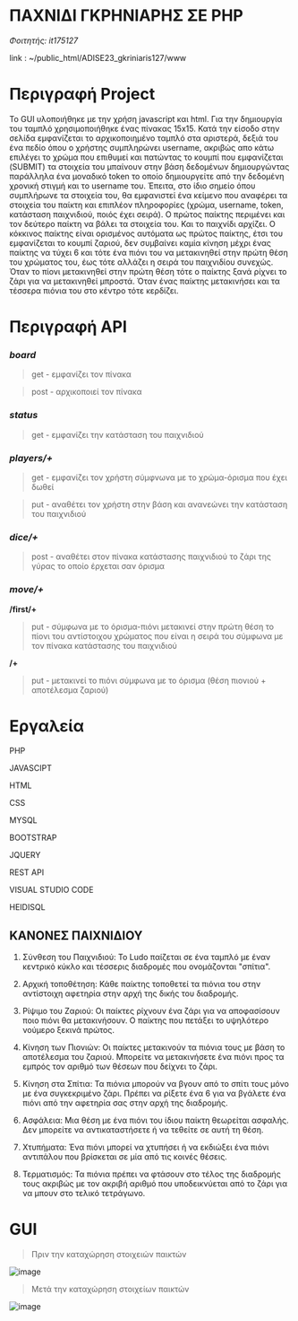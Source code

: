 # ΠΑΧΝΙΔΙ ΓΚΡΗΝΙΑΡΗΣ ΣΕ PHP
_Φοιτητής: it175127_

link : ~/public_html/ADISE23_gkriniaris127/www

# Περιγραφή Project

Το GUI υλοποιήθηκε με την χρήση javascript και html. Για την δημιουργία του ταμπλό χρησιμοποιήθηκε ένας πίνακας 15x15. 
Κατά την είσοδο στην σελίδα εμφανίζεται το αρχικοποιημένο ταμπλό στα αριστερά, δεξιά του ένα πεδίο όπου ο χρήστης 
συμπληρώνει username, ακριβώς απο κάτω επιλέγει το χρώμα που επιθυμεί και πατώντας το κουμπί που εμφανίζεται (SUBMIT) 
τα στοιχεία του μπαίνουν στην βάση δεδομένων δημιουργώντας παράλληλα ένα μοναδικό token το οποίο δημιουργείτε από την
δεδομένη χρονική στιγμή και το username του. Έπειτα, στο ίδιο σημείο όπου συμπλήρωνε τα στοιχεία του, θα εμφανιστεί ένα
κείμενο που αναφέρει τα στοιχεία του παίκτη και επιπλέον πληροφορίες (χρώμα, username, token, κατάσταση παιχνιδιού, ποιός έχει σειρά).
Ο πρώτος παίκτης περιμένει και τον δεύτερο παίκτη να βάλει τα στοιχεία του. Και το παιχνίδι αρχίζει.
Ο κόκκινος παίκτης είναι ορισμένος αυτόματα ως πρώτος παίκτης, έτσι του εμφανίζεται το κουμπί ζαριού, δεν συμβαίνει καμία κίνηση μέχρι 
ένας παίκτης να τύχει 6 και τότε ένα πιόνι του να μετακινηθεί στην πρώτη θέση του χρώματος του, έως τότε αλλάζει η σειρά του παιχνιδίου 
συνεχώς. Όταν το πίονι μετακινηθεί στην πρώτη θέση τότε ο παίκτης ξανά ρίχνει το ζάρι για να μετακινηθεί μπροστά. Όταν ένας παίκτης μετακινήσει και 
τα τέσσερα πιόνια του στο κέντρο τότε κερδίζει.


# Περιγραφή API

### ***board***

> get - εμφανίζει τον πίνακα

> post - αρχικοποιεί τον πίνακα

### ***status***

> get - εμφανίζει την κατάσταση του παιχνιδιού

### ***players/+***

> get - εμφανίζει τον χρήστη σύμφνωνα με το χρώμα-όρισμα που έχει δωθεί

> put - αναθέτει τον χρήστη στην βάση και ανανεώνει την κατάσταση του παιχνιδιού

### ***dice/+***

> post - αναθέτει στον πίνακα κατάστασης παιχνιδιού το ζάρι της γύρας το οποίο έρχεται σαν όρισμα

### ***move/+***

**/first/+** 

> put - σύμφωνα με το όρισμα-πιόνι μετακινεί στην πρώτη θέση το πίονι του αντίστοιχου χρώματος που είναι η σειρά του σύμφωνα με τον πίνακα κατάστασης του παιχνιδιού

**/+**

> put - μετακινεί το πιόνι σύμφωνα με το όρισμα (θέση πιονιού + αποτέλεσμα ζαριού)

# Εργαλεία

PHP

JAVASCIPT

HTML

CSS

MYSQL

BOOTSTRAP

JQUERY

REST API

VISUAL STUDIO CODE

HEIDISQL



## ΚΑΝΟΝΕΣ ΠΑΙΧΝΙΔΙΟΥ

1. Σύνθεση του Παιχνιδιού: Το Ludo παίζεται σε ένα ταμπλό με έναν κεντρικό κύκλο και τέσσερις διαδρομές που ονομάζονται "σπίτια".

2. Αρχική τοποθέτηση: Κάθε παίκτης τοποθετεί τα πιόνια του στην αντίστοιχη αφετηρία στην αρχή της δικής του διαδρομής.

3. Ρίψιμο του Ζαριού: Οι παίκτες ρίχνουν ένα ζάρι για να αποφασίσουν ποιο πιόνι θα μετακινήσουν. Ο παίκτης που πετάξει το υψηλότερο νούμερο ξεκινά πρώτος.

4. Κίνηση των Πιονιών: Οι παίκτες μετακινούν τα πιόνια τους με βάση το αποτέλεσμα του ζαριού. Μπορείτε να μετακινήσετε ένα πιόνι προς τα εμπρός τον αριθμό των θέσεων που δείχνει το ζάρι.

5. Κίνηση στα Σπίτια: Τα πιόνια μπορούν να βγουν από το σπίτι τους μόνο με ένα συγκεκριμένο ζάρι. Πρέπει να ρίξετε ένα 6 για να βγάλετε ένα πιόνι από την αφετηρία σας στην αρχή της διαδρομής.

6. Ασφάλεια: Μια θέση με ένα πιόνι του ίδιου παίκτη θεωρείται ασφαλής. Δεν μπορείτε να αντικαταστήσετε ή να τεθείτε σε αυτή τη θέση.

7. Χτυπήματα: Ένα πιόνι μπορεί να χτυπήσει ή να εκδιώξει ένα πιόνι αντιπάλου που βρίσκεται σε μία από τις κοινές θέσεις.

8. Τερματισμός: Τα πιόνια πρέπει να φτάσουν στο τέλος της διαδρομής τους ακριβώς με τον ακριβή αριθμό που υποδεικνύεται από το ζάρι για να μπουν στο τελικό τετράγωνο.

# GUI

> Πριν την καταχώρηση στοιχειών παικτών

![image](https://github.com/iee-ihu-gr-course1941/ADISE23_gkriniaris127/assets/77936947/ee16b59e-6dfb-4ae3-a2e1-acd061315eac)

> Μετά την καταχώρηση στοιχείων παικτών

![image](https://github.com/iee-ihu-gr-course1941/ADISE23_gkriniaris127/assets/77936947/929144bc-4098-42a3-a836-2b5fb7d02767)



